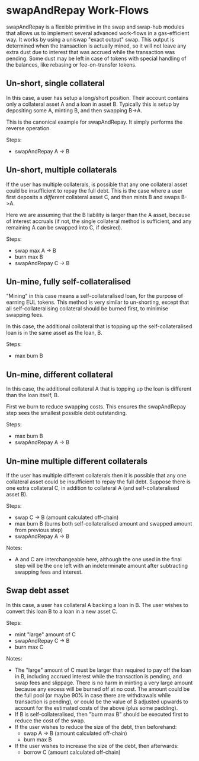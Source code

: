 # swapAndRepay Work-Flows

swapAndRepay is a flexible primitive in the swap and swap-hub modules that allows us to implement several advanced work-flows in a gas-efficient way. It works by using a uniswap "exact output" swap. This output is determined when the transaction is actually mined, so it will not leave any extra dust due to interest that was accrued while the transaction was pending. Some dust may be left in case of tokens with special handling of the balances, like rebasing or fee-on-transfer tokens.


## Un-short, single collateral

In this case, a user has setup a long/short position. Their account contains only a collateral asset A and a loan in asset B. Typically this is setup by depositing some A, minting B, and then swapping B->A.

This is the canonical example for swapAndRepay. It simply performs the reverse operation.

Steps:

- swapAndRepay A -> B


## Un-short, multiple collaterals

If the user has multiple collaterals, is possible that any one collateral asset could be insufficient to repay the full debt. This is the case where a user first deposits a *different* collateral asset C, and then mints B and swaps B->A.

Here we are assuming that the B liability is larger than the A asset, because of interest accruals (if not, the single collateral method is sufficient, and any remaining A can be swapped into C, if desired).

Steps:

- swap max A -> B
- burn max B
- swapAndRepay C -> B



## Un-mine, fully self-collateralised

"Mining" in this case means a self-collateralised loan, for the purpose of earning EUL tokens. This method is very similar to un-shorting, except that all self-collateralising collateral should be burned first, to minimise swapping fees.

In this case, the additional collateral that is topping up the self-collateralised loan is in the same asset as the loan, B.

Steps:

- max burn B


## Un-mine, different collateral

In this case, the additional collateral A that is topping up the loan is different than the loan itself, B.

First we burn to reduce swapping costs. This ensures the swapAndRepay step sees the smallest possible debt outstanding.

Steps:

- max burn B
- swapAndRepay A -> B


## Un-mine multiple different collaterals

If the user has multiple different collaterals then it is possible that any one collateral asset could be insufficient to repay the full debt. Suppose there is one extra collateral C, in addition to collateral A (and self-collateralised asset B).

Steps:

- swap C -> B (amount calculated off-chain)
- max burn B (burns both self-collateralised amount and swapped amount from previous step)
- swapAndRepay A -> B

Notes:

* A and C are interchangeable here, although the one used in the final step will be the one left with an indeterminate amount after subtracting swapping fees and interest.



## Swap debt asset

In this case, a user has collateral A backing a loan in B. The user wishes to convert this loan B to a loan in a new asset C.

Steps:

- mint "large" amount of C
- swapAndRepay C -> B
- burn max C

Notes:

* The "large" amount of C must be larger than required to pay off the loan in B, including accrued interest while the transaction is pending, and swap fees and slippage. There is no harm in minting a very large amount because any excess will be burned off at no cost. The amount could be the full pool (or maybe 90% in case there are withdrawals while transaction is pending), or could be the value of B adjusted upwards to account for the estimated costs of the above (plus some padding).
* If B is self-collateralised, then "burn max B" should be executed first to reduce the cost of the swap.
* If the user wishes to reduce the size of the debt, then beforehand:
  - swap A -> B (amount calculated off-chain)
  - burn max B
* If the user wishes to increase the size of the debt, then afterwards:
  - borrow C (amount calculated off-chain)
